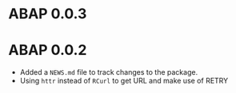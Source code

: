 # ABAP 0.0.3

# ABAP 0.0.2

* Added a `NEWS.md` file to track changes to the package.
* Using `httr` instead of `RCurl` to get URL and make use of RETRY 
